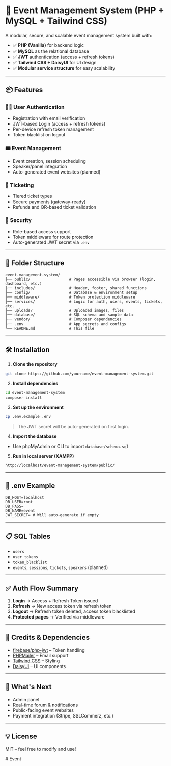 # 📅 Event Management System (PHP + MySQL + Tailwind CSS)

A modular, secure, and scalable event management system built with:

- ✅ **PHP (Vanilla)** for backend logic
- ✅ **MySQL** as the relational database
- ✅ **JWT** authentication (access + refresh tokens)
- ✅ **Tailwind CSS + DaisyUI** for UI design
- ✅ **Modular service structure** for easy scalability

---

## 📦 Features

### 🧑‍💼 User Authentication
- Registration with email verification
- JWT-based Login (access + refresh tokens)
- Per-device refresh token management
- Token blacklist on logout

### 🎟️ Event Management
- Event creation, session scheduling
- Speaker/panel integration
- Auto-generated event websites (planned)

### 🎫 Ticketing
- Tiered ticket types
- Secure payments (gateway-ready)
- Refunds and QR-based ticket validation

### 🔐 Security
- Role-based access support
- Token middleware for route protection
- Auto-generated JWT secret via `.env`

---

## 📁 Folder Structure

```
event-management-system/
├── public/                 # Pages accessible via browser (login, dashboard, etc.)
├── includes/               # Header, footer, shared functions
├── config/                 # Database & environment setup
├── middleware/             # Token protection middleware
├── services/               # Logic for auth, users, events, tickets, etc.
├── uploads/                # Uploaded images, files
├── database/               # SQL schema and sample data
├── vendor/                 # Composer dependencies
├── .env                    # App secrets and configs
└── README.md               # This file
```

---

## 🛠 Installation

1. **Clone the repository**
```bash
git clone https://github.com/yourname/event-management-system.git
```

2. **Install dependencies**
```bash
cd event-management-system
composer install
```

3. **Set up the environment**
```bash
cp .env.example .env
```
> The JWT secret will be auto-generated on first login.

4. **Import the database**
- Use phpMyAdmin or CLI to import `database/schema.sql`

5. **Run in local server (XAMPP)**
```
http://localhost/event-management-system/public/
```

---

## 🔐 .env Example
```env
DB_HOST=localhost
DB_USER=root
DB_PASS=
DB_NAME=event
JWT_SECRET= # Will auto-generate if empty
```

---

## 📋 SQL Tables
- `users`
- `user_tokens`
- `token_blacklist`
- `events`, `sessions`, `tickets`, `speakers` (planned)

---

## ✅ Auth Flow Summary

1. **Login** → Access + Refresh Token issued
2. **Refresh** → New access token via refresh token
3. **Logout** → Refresh token deleted, access token blacklisted
4. **Protected pages** → Verified via middleware

---

## 📌 Credits & Dependencies
- [firebase/php-jwt](https://github.com/firebase/php-jwt) – Token handling
- [PHPMailer](https://github.com/PHPMailer/PHPMailer) – Email support
- [Tailwind CSS](https://tailwindcss.com/) – Styling
- [DaisyUI](https://daisyui.com/) – UI components

---

## 🚀 What's Next
- Admin panel
- Real-time forum & notifications
- Public-facing event websites
- Payment integration (Stripe, SSLCommerz, etc.)

---

## 💡 License
MIT – feel free to modify and use!

#   E v e n t 
 
 
